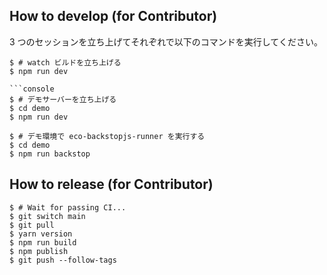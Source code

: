 ## How to develop (for Contributor)

3 つのセッションを立ち上げてそれぞれで以下のコマンドを実行してください。

````console
$ # watch ビルドを立ち上げる
$ npm run dev

```console
$ # デモサーバーを立ち上げる
$ cd demo
$ npm run dev
````

```console
$ # デモ環境で eco-backstopjs-runner を実行する
$ cd demo
$ npm run backstop
```

## How to release (for Contributor)

```console
$ # Wait for passing CI...
$ git switch main
$ git pull
$ yarn version
$ npm run build
$ npm publish
$ git push --follow-tags
```
